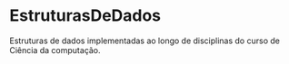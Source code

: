 # EstruturasDeDados
Estruturas de dados implementadas ao longo de disciplinas do curso de Ciência da computação.
